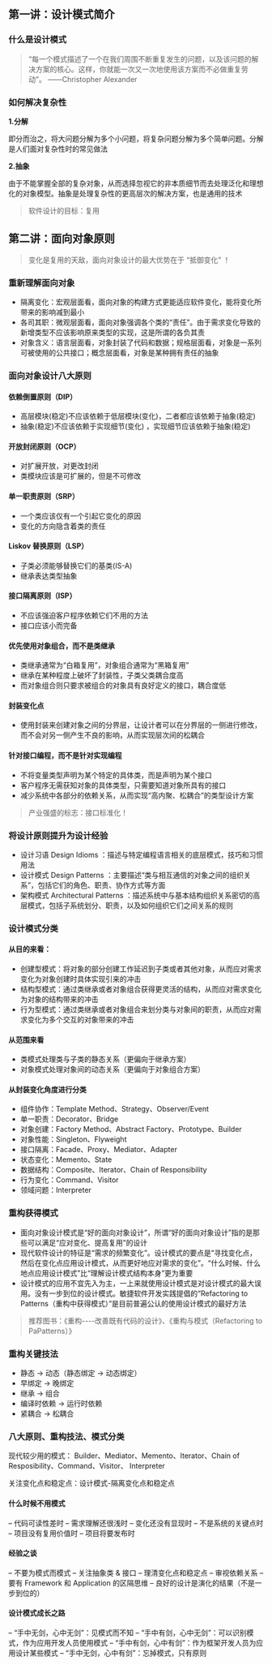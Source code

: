 ## 第一讲：设计模式简介

### 什么是设计模式

>“每一个模式描述了一个在我们周围不断重复发生的问题，以及该问题的解决方案的核心。这样，你就能一次又一次地使用该方案而不必做重复劳动”。
——Christopher Alexander

### 如何解决复杂性

**1.分解**

即分而治之，将大问题分解为多个小问题，将复杂问题分解为多个简单问题。分解是人们面对复杂性时的常见做法

**2.抽象**

由于不能掌握全部的复杂对象，从而选择忽视它的非本质细节而去处理泛化和理想化的对象模型。抽象是处理复杂性的更高层次的解决方案，也是通用的技术

> 软件设计的目标：复用

## 第二讲：面向对象原则

> 变化是复用的天敌，面向对象设计的最大优势在于 “抵御变化” ！

### 重新理解面向对象

* 隔离变化：宏观层面看，面向对象的构建方式更能适应软件变化，能将变化所带来的影响减到最小
* 各司其职：微观层面看，面向对象强调各个类的“责任”。由于需求变化导致的新增类型不应该影响原来类型的实现，这是所谓的各负其责
* 对象含义：语言层面看，对象封装了代码和数据；规格层面看，对象是一系列可被使用的公共接口；概念层面看，对象是某种拥有责任的抽象

### 面向对象设计八大原则

#### 依赖倒置原则（DIP）

* 高层模块(稳定)不应该依赖于低层模块(变化)，二者都应该依赖于抽象(稳定)
* 抽象(稳定)不应该依赖于实现细节(变化) ，实现细节应该依赖于抽象(稳定)

#### 开放封闭原则（OCP）

* 对扩展开放，对更改封闭
* 类模块应该是可扩展的，但是不可修改

#### 单一职责原则（SRP）

* 一个类应该仅有一个引起它变化的原因
* 变化的方向隐含着类的责任

#### Liskov 替换原则（LSP）

* 子类必须能够替换它们的基类(IS-A)
* 继承表达类型抽象

#### 接口隔离原则（ISP）

* 不应该强迫客户程序依赖它们不用的方法
* 接口应该小而完备

#### 优先使用对象组合，而不是类继承

* 类继承通常为“白箱复用”，对象组合通常为“黑箱复用”
* 继承在某种程度上破坏了封装性，子类父类耦合度高
* 而对象组合则只要求被组合的对象具有良好定义的接口，耦合度低

#### 封装变化点

* 使用封装来创建对象之间的分界层，让设计者可以在分界层的一侧进行修改，而不会对另一侧产生不良的影响，从而实现层次间的松耦合

#### 针对接口编程，而不是针对实现编程

* 不将变量类型声明为某个特定的具体类，而是声明为某个接口
* 客户程序无需获知对象的具体类型，只需要知道对象所具有的接口
* 减少系统中各部分的依赖关系，从而实现“高内聚、松耦合”的类型设计方案

> 产业强盛的标志：接口标准化！

### 将设计原则提升为设计经验

* 设计习语 Design Idioms ：描述与特定编程语言相关的底层模式，技巧和习惯用法
* 设计模式 Design Patterns ：主要描述“类与相互通信的对象之间的组织关系”，包括它们的角色、职责、协作方式等方面
* 架构模式 Architectural Patterns ：描述系统中与基本结构组织关系密切的高层模式，包括子系统划分、职责，以及如何组织它们之间关系的规则

### 设计模式分类

#### 从目的来看：

* 创建型模式：将对象的部分创建工作延迟到子类或者其他对象，从而应对需求变化为对象创建时具体实现引来的冲击
* 结构型模式：通过类继承或者对象组合获得更灵活的结构，从而应对需求变化为对象的结构带来的冲击
* 行为型模式：通过类继承或者对象组合来划分类与对象间的职责，从而应对需求变化为多个交互的对象带来的冲击

#### 从范围来看

* 类模式处理类与子类的静态关系（更偏向于继承方案）
* 对象模式处理对象间的动态关系（更偏向于对象组合方案）

#### 从封装变化角度进行分类

* 组件协作：Template Method、Strategy、Observer/Event
* 单一职责：Decorator、Bridge
* 对象创建：Factory Method、Abstract Factory、Prototype、Builder
* 对象性能：Singleton、Flyweight
* 接口隔离：Facade、Proxy、Mediator、Adapter
* 状态变化：Memento、State
* 数据结构：Composite、Iterator、Chain of Responsibility
* 行为变化：Command、Visitor
* 领域问题：Interpreter

### 重构获得模式

* 面向对象设计模式是“好的面向对象设计”，所谓“好的面向对象设计”指的是那些可以满足“应对变化、提高复用”的设计
* 现代软件设计的特征是“需求的频繁变化”。设计模式的要点是“寻找变化点，然后在变化点应用设计模式，从而更好地应对需求的变化”。“什么时候、什么地点应用设计模式”比“理解设计模式结构本身”更为重要
* 设计模式的应用不宜先入为主，一上来就使用设计模式是对设计模式的最大误用。没有一步到位的设计模式。敏捷软件开发实践提倡的“Refactoring to Patterns（重构中获得模式）”是目前普遍公认的使用设计模式的最好方法

> 推荐图书：《重构----改善既有代码的设计》、《重构与模式（Refactoring to PaPatterns）》

### 重构关键技法

* 静态 -> 动态（静态绑定 -> 动态绑定）
* 早绑定 -> 晚绑定
* 继承 -> 组合
* 编译时依赖 -> 运行时依赖
* 紧耦合 -> 松耦合


### 八大原则、重构技法、模式分类

现代较少用的模式： Builder、Mediator、Memento、Iterator、Chain of Resposibility、Command、Visitor、 Interpreter

关注变化点和稳定点：设计模式-隔离变化点和稳定点

#### 什么时候不用模式

– 代码可读性差时
– 需求理解还很浅时
– 变化还没有显现时
– 不是系统的关键点时
– 项目没有复用价值时
– 项目将要发布时

#### 经验之谈

– 不要为模式而模式
– 关注抽象类 & 接口
– 理清变化点和稳定点
– 审视依赖关系
– 要有 Framework 和 Application 的区隔思维
– 良好的设计是演化的结果（不是一步到位的）

#### 设计模式成长之路

– “手中无剑，心中无剑”：见模式而不知
– “手中有剑，心中无剑”：可以识别模式，作为应用开发人员使用模式
– “手中有剑，心中有剑”：作为框架开发人员为应用设计某些模式
– “手中无剑，心中有剑”：忘掉模式，只有原则
